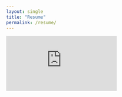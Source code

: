 ```yaml
---
layout: single
title: "Resume"
permalink: /resume/
---
```


<embed src="https://TylerPollard410.github.io/assets/download/resume.pdf" type="application/pdf" />
